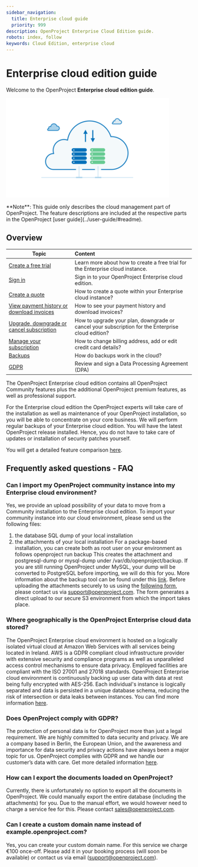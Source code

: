 ```yaml
---
sidebar_navigation:
  title: Enterprise cloud guide
  priority: 999
description: OpenProject Enterprise Cloud Edition guide.
robots: index, follow
keywords: Cloud Edition, enterprise cloud
---
```

# Enterprise cloud edition guide

Welcome to the OpenProject **Enterprise cloud edition guide**.

![image-20200113133750107](image-20200113133750107.png)

<div class="alert alert-info" role="alert">
**Note**: This guide only describes the cloud management part of OpenProject. The feature descriptions are included at the respective parts in the OpenProject [user guide](../user-guide/#readme).
</div>

## Overview

| Topic                                                        | Content                                                      |
| ------------------------------------------------------------ | :----------------------------------------------------------- |
| [Create a free trial](./create-trial-installation)           | Learn more about how to create a free trial for the Enterprise cloud instance. |
| [Sign in](./sign-in/)                                        | Sign in to your OpenProject Enterprise cloud edition.        |
| [Create a quote](./create-quote-cloud)                       | How to create a quote within your Enterprise cloud instance? |
| [View payment history or download invoices](./invoices-and-billing-history) | How to see your payment history and download invoices?       |
| [Upgrade, downgrade or cancel subscription](./manage-subscription/#update-existing-subscriptions) | How to upgrade your plan, downgrade or cancel your subscription for the Enterprise cloud edition? |
| [Manage your subscription](./manage-subscription)            | How to change billing address, add or edit credit card details? |
| [Backups](./backups)                                         | How do backups work in the cloud?                            |
| [GDPR](./GDPR)                                               | Review and sign a Data Processing Agreement (DPA)            |

The OpenProject Enterprise cloud edition contains all OpenProject Community features plus the additional OpenProject premium features, as well as professional support.

For the Enterprise cloud edition the OpenProject experts will take care of the installation as well as maintenance of your OpenProject installation, so you will be able to concentrate on your core business. We will perform regular backups of your Enterprise cloud edition. You will have the latest OpenProject release installed. Hence, you do not have to take care of updates or installation of security patches yourself.

You will get a detailed feature comparison [here](https://www.openproject.org/pricing/#features).



## Frequently asked questions - FAQ


### Can I import my OpenProject community instance into my Enterprise cloud environment?

Yes, we provide an upload possibility of your data to move from a Community installation to the Enterprise cloud edition.
To import your community instance into our cloud environment, please send us the following files:
1. the database SQL dump of your local installation
2. the attachments of your local installation For a package-based installation, you can create both as root user on your environment as follows openproject run backup
This creates the attachment and postgresql-dump or mysql-dump under /var/db/openproject/backup.
If you are still running OpenProject under MySQL, your dump will be converted to PostgreSQL before importing, we will do this for you. More information about the backup tool can be found under this [link](https://www.openproject.org/operations/backup/backup-guide-packaged-installation/).
Before uploading the attachments securely to us using the [following form](https://openproject.org/saas-import), please contact us via support@openproject.com.
The form generates a direct upload to our secure S3 environment from which the import takes place.


### Where geographically is the OpenProject Enterprise cloud data stored?

The OpenProject Enterprise cloud environment is hosted on a logically isolated virtual cloud at Amazon Web Services with all services being located in Ireland. AWS is a GDPR compliant cloud infrastructure provider with extensive security and compliance programs as well as unparalleled access control mechanisms to ensure data privacy. Employed facilities are compliant with the ISO 27001 and 27018 standards. OpenProject Enterprise cloud environment is continuously backing up user data with data at rest being fully encrypted with AES-256. Each individual's instance is logically separated and data is persisted in a unique database schema, reducing the risk of intersection or data leaks between instances. You can find more information [here](https://www.openproject.org/gdpr-compliance/).


### Does OpenProject comply with GDPR?

The protection of personal data is for OpenProject more than just a legal requirement. We are highly committed to data security and privacy. We are a company based in Berlin, the European Union, and the awareness and importance for data security and privacy actions have always been a major topic for us. OpenProject complies with GDPR and we handle our customer’s data with care. Get more detailed information [here](https://www.openproject.org/gdpr-compliance/).


### How can I export the documents loaded on OpenProject?

Currently, there is unfortunately no option to export all the documents in OpenProject. We could manually export the entire database (including the attachments) for you. Due to the manual effort, we would however need to charge a service fee for this. Please contact sales@openproject.com.


### Can I create a custom domain name instead of example.openproject.com?

Yes, you can create your custom domain name. For this service we charge €100 once-off. Please add it in your booking process (will soon be available) or contact us via email (support@openproject.com).
